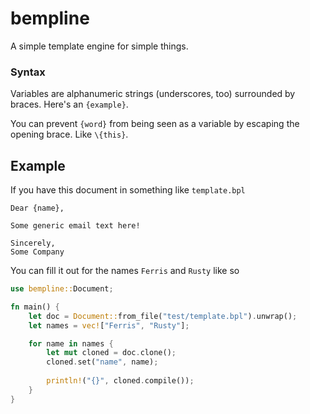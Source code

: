 # bempline
A simple template engine for simple things.

### Syntax
Variables are alphanumeric strings (underscores, too) surrounded by braces. Here's an `{example}`.

You can prevent `{word}` from being seen as a variable by escaping the opening brace. Like `\{this}`.

## Example
If you have this document in something like `template.bpl`
```
Dear {name},

Some generic email text here!

Sincerely,
Some Company
```

You can fill it out for the names `Ferris` and `Rusty` like so
```rust
use bempline::Document;

fn main() {
	let doc = Document::from_file("test/template.bpl").unwrap();
	let names = vec!["Ferris", "Rusty"];

	for name in names {
		let mut cloned = doc.clone();
		cloned.set("name", name);
		
		println!("{}", cloned.compile());
	}
}
```
